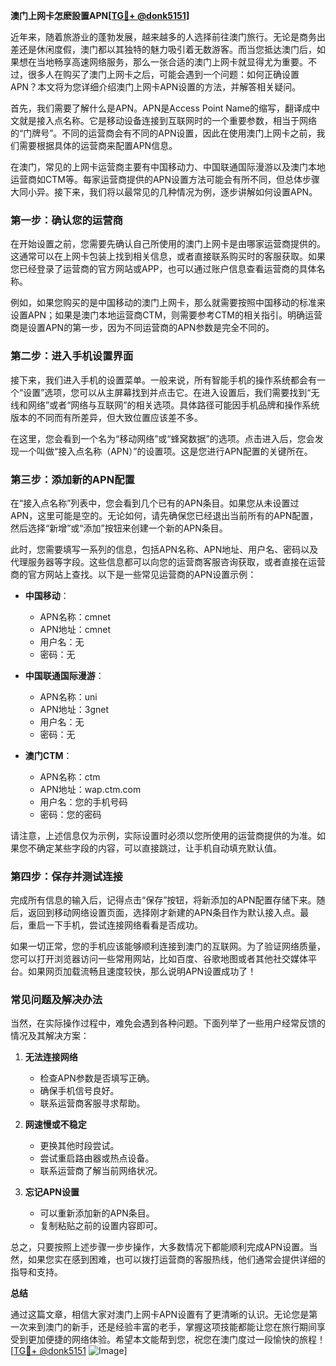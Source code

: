 **澳门上网卡怎麽設置APN[[TG💪+ @donk5151](https://t.me/s/donk5151)]**

近年来，随着旅游业的蓬勃发展，越来越多的人选择前往澳门旅行。无论是商务出差还是休闲度假，澳门都以其独特的魅力吸引着无数游客。而当您抵达澳门后，如果想在当地畅享高速网络服务，那么一张合适的澳门上网卡就显得尤为重要。不过，很多人在购买了澳门上网卡之后，可能会遇到一个问题：如何正确设置APN？本文将为您详细介绍澳门上网卡APN设置的方法，并解答相关疑问。

首先，我们需要了解什么是APN。APN是Access Point Name的缩写，翻译成中文就是接入点名称。它是移动设备连接到互联网时的一个重要参数，相当于网络的“门牌号”。不同的运营商会有不同的APN设置，因此在使用澳门上网卡之前，我们需要根据具体的运营商来配置APN信息。

在澳门，常见的上网卡运营商主要有中国移动力、中国联通国际漫游以及澳门本地运营商如CTM等。每家运营商提供的APN设置方法可能会有所不同，但总体步骤大同小异。接下来，我们将以最常见的几种情况为例，逐步讲解如何设置APN。

### 第一步：确认您的运营商

在开始设置之前，您需要先确认自己所使用的澳门上网卡是由哪家运营商提供的。这通常可以在上网卡包装上找到相关信息，或者直接联系购买时的客服获取。如果您已经登录了运营商的官方网站或APP，也可以通过账户信息查看运营商的具体名称。

例如，如果您购买的是中国移动的澳门上网卡，那么就需要按照中国移动的标准来设置APN；如果是澳门本地运营商CTM，则需要参考CTM的相关指引。明确运营商是设置APN的第一步，因为不同运营商的APN参数是完全不同的。

### 第二步：进入手机设置界面

接下来，我们进入手机的设置菜单。一般来说，所有智能手机的操作系统都会有一个“设置”选项，您可以从主屏幕找到并点击它。在进入设置后，我们需要找到“无线和网络”或者“网络与互联网”的相关选项。具体路径可能因手机品牌和操作系统版本的不同而有所差异，但大致位置应该差不多。

在这里，您会看到一个名为“移动网络”或“蜂窝数据”的选项。点击进入后，您会发现一个叫做“接入点名称（APN）”的设置项。这是您进行APN配置的关键所在。

### 第三步：添加新的APN配置

在“接入点名称”列表中，您会看到几个已有的APN条目。如果您从未设置过APN，这里可能是空的。无论如何，请先确保您已经退出当前所有的APN配置，然后选择“新增”或“添加”按钮来创建一个新的APN条目。

此时，您需要填写一系列的信息，包括APN名称、APN地址、用户名、密码以及代理服务器等字段。这些信息都可以向您的运营商客服咨询获取，或者直接在运营商的官方网站上查找。以下是一些常见运营商的APN设置示例：

- **中国移动**：
  - APN名称：cmnet
  - APN地址：cmnet
  - 用户名：无
  - 密码：无

- **中国联通国际漫游**：
  - APN名称：uni
  - APN地址：3gnet
  - 用户名：无
  - 密码：无

- **澳门CTM**：
  - APN名称：ctm
  - APN地址：wap.ctm.com
  - 用户名：您的手机号码
  - 密码：您的密码

请注意，上述信息仅为示例，实际设置时必须以您所使用的运营商提供的为准。如果您不确定某些字段的内容，可以直接跳过，让手机自动填充默认值。

### 第四步：保存并测试连接

完成所有信息的输入后，记得点击“保存”按钮，将新添加的APN配置存储下来。随后，返回到移动网络设置页面，选择刚才新建的APN条目作为默认接入点。最后，重启一下手机，尝试连接网络看看是否成功。

如果一切正常，您的手机应该能够顺利连接到澳门的互联网。为了验证网络质量，您可以打开浏览器访问一些常用网站，比如百度、谷歌地图或者其他社交媒体平台。如果网页加载流畅且速度较快，那么说明APN设置成功了！

### 常见问题及解决办法

当然，在实际操作过程中，难免会遇到各种问题。下面列举了一些用户经常反馈的情况及其解决方案：

1. **无法连接网络**
   - 检查APN参数是否填写正确。
   - 确保手机信号良好。
   - 联系运营商客服寻求帮助。

2. **网速慢或不稳定**
   - 更换其他时段尝试。
   - 尝试重启路由器或热点设备。
   - 联系运营商了解当前网络状况。

3. **忘记APN设置**
   - 可以重新添加新的APN条目。
   - 复制粘贴之前的设置内容即可。

总之，只要按照上述步骤一步步操作，大多数情况下都能顺利完成APN设置。当然，如果您实在感到困难，也可以拨打运营商的客服热线，他们通常会提供详细的指导和支持。

**总结**

通过这篇文章，相信大家对澳门上网卡APN设置有了更清晰的认识。无论您是第一次来到澳门的新手，还是经验丰富的老手，掌握这项技能都能让您在旅行期间享受到更加便捷的网络体验。希望本文能帮到您，祝您在澳门度过一段愉快的旅程！[[TG💪+ @donk5151](https://t.me/s/donk5151) ![Image](https://i.postimg.cc/rwNCRYN7/Snipaste-2025-04-30-17-27-05.png)]